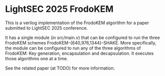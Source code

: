 
# LightSEC 2025 FrodoKEM

This is a verilog implementation of the FrodoKEM algorithm for a paper submitted to LightSEC 2025 conference.

It has a single module (in src/main.v) that can be configured to run the three FrodoKEM schemes FrodoKEM-{640,976,1344}-SHAKE. More specifically, the module can be configured to run any of the three algorithms of FrodoKEM: Key generation, encapsulation and decapsulation. It executes those algorithms one at a time.

See the related paper (at TODO) for more information.

